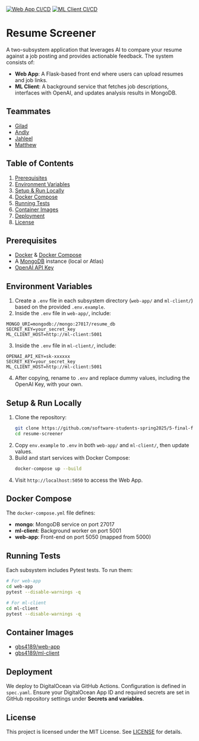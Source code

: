 [![Web App CI/CD](https://github.com/software-students-spring2025/5-final-finalone/actions/workflows/web-app.yml/badge.svg)](https://github.com/software-students-spring2025/5-final-finalone/actions/workflows/web-app.yml)
[![ML Client CI/CD](https://github.com/software-students-spring2025/5-final-finalone/actions/workflows/ml-client.yml/badge.svg)](https://github.com/software-students-spring2025/5-final-finalone/actions/workflows/ml-client.yml)

# Resume Screener

A two-subsystem application that leverages AI to compare your resume against a job posting and provides actionable feedback. The system consists of:

- **Web App**: A Flask-based front end where users can upload resumes and job links.
- **ML Client**: A background service that fetches job descriptions, interfaces with OpenAI, and updates analysis results in MongoDB.

## Teammates

- [Gilad](https://github.com/giladspitzer)
- [Andly](https://github.com/andy-612)
- [Jahleel](https://github.com/JahleelT)
- [Matthew](https://github.com/bruhcolate)

## Table of Contents

1. [Prerequisites](#prerequisites)
2. [Environment Variables](#environment-variables)
3. [Setup & Run Locally](#setup--run-locally)
4. [Docker Compose](#docker-compose)
5. [Running Tests](#running-tests)
6. [Container Images](#container-images)
7. [Deployment](#deployment)
8. [License](#license)

## Prerequisites

- [Docker](https://www.docker.com/) & [Docker Compose](https://docs.docker.com/compose/)
- A [MongoDB](https://www.mongodb.com/) instance (local or Atlas)
- [OpenAI API Key](https://platform.openai.com/)

## Environment Variables

1. Create a `.env` file in each subsystem directory (`web-app/` and `ml-client/`) based on the provided `.env.example`.
2. Inside the `.env` file in `web-app/`, include:

```env
MONGO_URI=mongodb://mongo:27017/resume_db
SECRET_KEY=your_secret_key
ML_CLIENT_HOST=http://ml-client:5001
```

3. Inside the `.env` file in `ml-client/`, include:

```env
OPENAI_API_KEY=sk-xxxxxx
SECRET_KEY=your_secret_key
ML_CLIENT_HOST=http://ml-client:5001
```

4. After copying, rename to `.env` and replace dummy values, including the OpenAI Key, with your own.

## Setup & Run Locally

1. Clone the repository:
   ```bash
   git clone https://github.com/software-students-spring2025/5-final-finalone.git
   cd resume-screener
   ```
2. Copy `env.example` to `.env` in both `web-app/` and `ml-client/`, then update values.
3. Build and start services with Docker Compose:
   ```bash
   docker-compose up --build
   ```
4. Visit `http://localhost:5050` to access the Web App.

## Docker Compose

The `docker-compose.yml` file defines:

- **mongo**: MongoDB service on port 27017
- **ml-client**: Background worker on port 5001
- **web-app**: Front-end on port 5050 (mapped from 5000)

## Running Tests

Each subsystem includes Pytest tests. To run them:

```bash
# For web-app
cd web-app
pytest --disable-warnings -q

# For ml-client
cd ml-client
pytest --disable-warnings -q
```

## Container Images

- [gbs4189/web-app](https://hub.docker.com/r/gbs4189/web-app)
- [gbs4189/ml-client](https://hub.docker.com/r/gbs4189/ml-client)

## Deployment

We deploy to DigitalOcean via GitHub Actions. Configuration is defined in `spec.yaml`. Ensure your DigitalOcean App ID and required secrets are set in GitHub repository settings under **Secrets and variables**.

## License

This project is licensed under the MIT License. See [LICENSE](LICENSE) for details.
